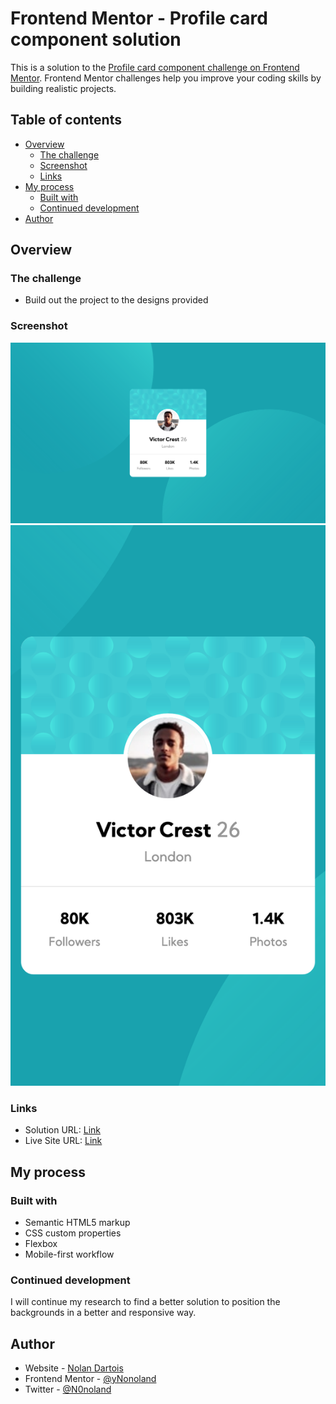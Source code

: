 # Frontend Mentor - Profile card component solution

This is a solution to the [Profile card component challenge on Frontend Mentor](https://www.frontendmentor.io/challenges/profile-card-component-cfArpWshJ). Frontend Mentor challenges help you improve your coding skills by building realistic projects. 

## Table of contents

- [Overview](#overview)
  - [The challenge](#the-challenge)
  - [Screenshot](#screenshot)
  - [Links](#links)
- [My process](#my-process)
  - [Built with](#built-with)
  - [Continued development](#continued-development)
- [Author](#author)

## Overview

### The challenge

- Build out the project to the designs provided

### Screenshot

![](https://github.com/Nonoland/FM-PCC/blob/main/FM-PCC-desktop.png)
![](https://github.com/Nonoland/FM-PCC/blob/main/FM-PCC-mobile.png)

### Links

- Solution URL: [Link](https://github.com/Nonoland/FM-PCC)
- Live Site URL: [Link](https://nolandartois.fr/FM-PCC/index.html)

## My process

### Built with

- Semantic HTML5 markup
- CSS custom properties
- Flexbox
- Mobile-first workflow

### Continued development

I will continue my research to find a better solution to position the backgrounds in a better and responsive way.

## Author

- Website - [Nolan Dartois](https://nolandartois.fr)
- Frontend Mentor - [@yNonoland](https://www.frontendmentor.io/profile/Nonoland)
- Twitter - [@N0noland](https://twitter.com/N0noland)
